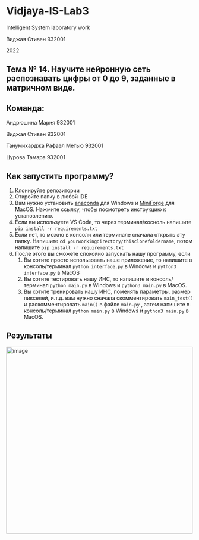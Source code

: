 # Vidjaya-IS-Lab3
Intelligent System laboratory work

Виджая Стивен 932001

2022
## Тема № 14. Научите нейронную сеть распознавать цифры от 0 до 9, заданные в матричном виде.
## Команда:
Андрюшина Мария 932001

Виджая Стивен 932001

Танумихарджа Рафаэл Метью 932001

Цурова Тамара 932001

## Как запустить программу?
1. Клонируйте репозитории
2. Откройте папку в любой IDE
3. Вам нужно установить [anaconda](https://docs.anaconda.com/anaconda/install/windows/) для Windows и [MiniForge](https://github.com/conda-forge/miniforge) для MacOS. Нажмите ссылку, чтобы посмотреть инструкцию к установлению.
4. Если вы используете VS Code, то через терминал/косноль напишите ```pip install -r requirements.txt```
5. Если нет, то можно в консоли или терминале сначала открыть эту папку. Напишите ```cd yourworkingdirectory/thisclonefoldername```, потом напишите ```pip install -r requirements.txt```
6. После этого вы сможете спокойно запускать нашу программу, если 
   1. Вы хотите просто использовать наше приложение, то напишите в консоль/терминал ```python interface.py``` в Windows и ```python3 interface.py``` в MacOS 
   2. Вы хотите тестировать нашу ИНС, то напишите в консоль/терминал ```python main.py``` в Windows и ```python3 main.py``` в MacOS.
   3. Вы хотите тренировать нашу ИНС, поменять параметры, размер пикселей, и.т.д. вам нужно сначала скомментировать ```main_test()``` и раскомментировать ```main()``` в файле ```main.py``` , затем напишите в консоль/терминал ```python main.py``` в Windows и ```python3 main.py``` в MacOS.


## Результаты
<img width="502" alt="image" src="https://user-images.githubusercontent.com/80201768/169354520-82d80f4b-05a7-4474-8d77-370f69d229a4.png">
